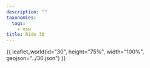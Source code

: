 ```yaml
---
description: ""
taxonomies:
  tags:
    - nsw
title: Ride 30
---
```


{{ leaflet_world(id="30", height="75%", width="100%", geojson="../30.json") }}
